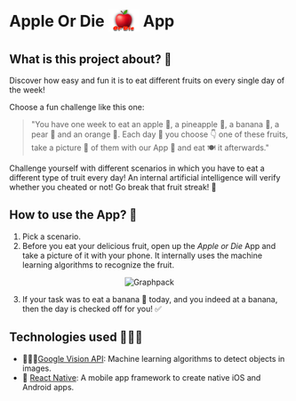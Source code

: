 # Apple Or Die <span style="vertical-align: middle"><img src="docs/logo.jpg" height="40px" ></span> App

## What is this project about? 🤔

Discover how easy and fun it is to eat different fruits on every single day of the week!

Choose a fun challenge like this one:

>"You have one week to eat an apple 🍎, a pineapple 🍍, a banana  🍌, a pear 🍐 and an orange 🍊. Each day 📆 you choose 👇 one of these fruits, take a picture 📸 of them with our App 📱 and eat 🍽 it afterwards."

Challenge yourself with different scenarios in which you have to eat a different type of truit every day! An internal artificial intelligence will verify whether you cheated or not! Go break that fruit streak! 🎉

## How to use the App? 🤩

1. Pick a scenario.
2. Before you eat your delicious fruit, open up the *Apple or Die* App and take a picture of it with your phone. It internally uses the machine learning algorithms to recognize the fruit.

<div align="center">
  <img src="docs/fruit.gif" alt="Graphpack">
</div>

3. If your task was to eat a banana 🍌 today, and you indeed at a banana, then the day is checked off for you! ✅


## Technologies used 👩🏽‍💻

* 👩🏻‍🔬[Google Vision API](https://cloud.google.com/vision/): Machine learning algorithms to detect objects in images.
* 📲 [React Native](https://facebook.github.io/react-native/): A mobile app framework to create native iOS and Android apps.